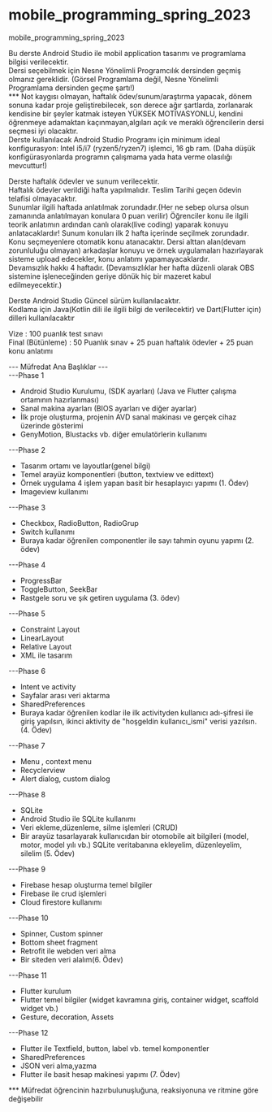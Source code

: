 # mobile_programming_spring_2023
mobile_programming_spring_2023

Bu derste Android Studio ile mobil application tasarımı ve programlama bilgisi verilecektir.<br>
Dersi seçebilmek için Nesne Yönelimli Programcılık dersinden geçmiş olmanız gereklidir. (Görsel Programlama değil, Nesne Yönelimli Programlama dersinden geçme şartı!)<br>
*** Not kaygısı olmayan, haftalık ödev/sunum/araştırma yapacak, dönem sonuna kadar proje geliştirebilecek, son derece ağır şartlarda, zorlanarak kendisine bir şeyler katmak isteyen YÜKSEK MOTİVASYONLU, kendini öğrenmeye adamaktan kaçınmayan,algıları açık ve meraklı öğrencilerin dersi seçmesi iyi olacaktır.<br> 
Derste kullanılacak Android Studio Programı için minimum ideal konfigurasyon: Intel i5/i7 (ryzen5/ryzen7) işlemci, 16 gb ram. (Daha düşük konfigürasyonlarda programın çalışmama yada hata verme olasılığı mevcuttur!)<br>

Derste haftalık ödevler ve sunum verilecektir.<br>
Haftalık ödevler verildiği hafta yapılmalıdır. Teslim Tarihi geçen ödevin telafisi olmayacaktır.<br>
Sunumlar ilgili haftada anlatılmak zorundadır.(Her ne sebep olursa olsun zamanında anlatılmayan konulara 0 puan verilir) Öğrenciler konu ile ilgili teorik anlatımın ardından canlı olarak(live coding) yaparak konuyu anlatacaklardır! Sunum konuları ilk 2 hafta içerinde seçilmek zorundadır. Konu seçmeyenlere otomatik konu atanacaktır. Dersi alttan alan(devam zorunluluğu olmayan) arkadaşlar konuyu ve örnek uygulamaları hazırlayarak sisteme upload edecekler, konu anlatımı yapamayacaklardır.<br>
Devamsızlık hakkı 4 haftadır. (Devamsızlıklar her hafta düzenli olarak OBS sistemine işleneceğinden geriye dönük hiç bir mazeret kabul edilmeyecektir.)<br>

Derste Android Studio Güncel sürüm kullanılacaktır. <br>
Kodlama için Java(Kotlin dili ile ilgili bilgi de verilecektir) ve Dart(Flutter için) dilleri kullanılacaktır<br>

Vize : 100 puanlık test sınavı<br>
Final (Bütünleme) : 50 Puanlık sınav + 25 puan haftalık ödevler + 25 puan konu anlatımı<br>

--- Müfredat Ana Başlıklar ---<br>
---Phase 1<br>
* Android Studio Kurulumu, (SDK ayarları) (Java ve Flutter çalışma ortamının hazırlanması)<br>
* Sanal makina ayarları (BIOS ayarları ve diğer ayarlar)<br>
* İlk proje oluşturma, projenin AVD sanal makinası ve gerçek cihaz üzerinde gösterimi<br>
* GenyMotion, Blustacks vb. diğer emulatörlerin kullanımı<br>

---Phase 2<br>
* Tasarım ortamı ve layoutlar(genel bilgi)<br>
* Temel arayüz komponentleri (button, textview ve edittext)<br>
* Örnek uygulama 4 işlem yapan basit bir hesaplayıcı yapımı (1. Ödev)<br>
* Imageview kullanımı<br>

---Phase 3<br>
* Checkbox, RadioButton, RadioGrup<br>
* Switch kullanımı<br>
* Buraya kadar öğrenilen componentler ile sayı tahmin oyunu yapımı (2. ödev)<br>

---Phase 4<br>
* ProgressBar<br>
* ToggleButton, SeekBar<br>
* Rastgele soru ve şık getiren uygulama (3. ödev)<br>

---Phase 5<br>
* Constraint Layout<br>
* LinearLayout<br>
* Relative Layout<br>
* XML ile tasarım<br>

---Phase 6<br>
* Intent ve activity<br>
* Sayfalar arası veri aktarma<br>
* SharedPreferences<br>
* Buraya kadar öğrenilen kodlar ile ilk activityden kullanıcı adı-şifresi ile giriş yapılsın, ikinci aktivity de "hoşgeldin kullanıcı_ismi" verisi yazılsın. (4. Ödev)<br>

---Phase 7<br>
* Menu , context menu<br>
* Recyclerview<br>
* Alert dialog, custom dialog<br>

---Phase 8<br>
* SQLite<br>
* Android Studio ile SQLite kullanımı<br>
* Veri ekleme,düzenleme, silme işlemleri (CRUD)<br>
* Bir arayüz tasarlayarak kullanıcıdan bir otomobile ait bilgileri (model, motor, model yılı vb.) SQLite veritabanına ekleyelim, düzenleyelim, silelim (5. Ödev)<br>

---Phase 9<br>
* Firebase hesap oluşturma temel bilgiler<br>
* Firebase ile crud işlemleri<br>
* Cloud firestore kullanımı<br>

---Phase 10<br>
* Spinner, Custom spinner<br>
* Bottom sheet fragment<br>
* Retrofit ile webden veri alma<br>
* Bir siteden veri alalım(6. Ödev)<br>

---Phase 11<br>
* Flutter kurulum<br>
* Flutter temel bilgiler (widget kavramına giriş, container widget, scaffold widget vb.)<br>
* Gesture, decoration, Assets<br>

---Phase 12<br>
* Flutter ile Textfield, button, label vb. temel komponentler<br>
* SharedPreferences<br>
* JSON veri alma,yazma<br>
* Flutter ile basit hesap makinesi yapımı (7. Ödev)<br>

*** Müfredat öğrencinin hazırbulunuşluğuna, reaksiyonuna ve ritmine göre değişebilir
